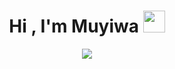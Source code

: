 <h1 style="text-align: center"><b>Hi , I'm Muyiwa </b><img src="https://media.giphy.com/media/hvRJCLFzcasrR4ia7z/giphy.gif" width="35"></h1>
<!--  -->
<p style="text-align : center;">
  <a href="https://github.com/DenverCoder1/readme-typing-svg"><img src="https://readme-typing-svg.herokuapp.com?font=Monaco&color=cyan&size=30&center=true&vCenter=true&width=600&height=100&lines=Welcome,+..&hearts;++;Computer+Science+Student,;Data+Scientist,;Active+Learner/Researcher,;Active+Listener..<3"></a>
</p>

